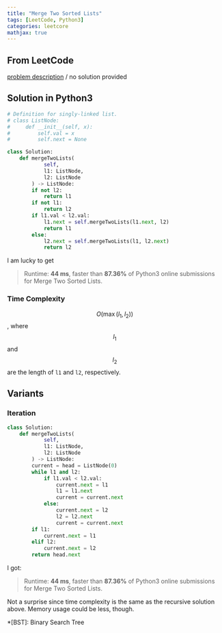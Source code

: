 ```yaml
---
title: "Merge Two Sorted Lists"
tags: [LeetCode, Python3]
categories: leetcore
mathjax: true
---
```


## From LeetCode
[problem description](https://leetcode.com/problems/merge-two-sorted-lists/)
/
no solution provided

## Solution in Python3
```python
# Definition for singly-linked list.
# class ListNode:
#     def __init__(self, x):
#         self.val = x
#         self.next = None

class Solution:
    def mergeTwoLists(
            self, 
            l1: ListNode, 
            l2: ListNode
        ) -> ListNode:
        if not l2:
            return l1
        if not l1:
            return l2
        if l1.val < l2.val:
            l1.next = self.mergeTwoLists(l1.next, l2)
            return l1
        else:
            l2.next = self.mergeTwoLists(l1, l2.next)
            return l2
```
I am lucky to get
> Runtime: **44 ms**, faster than **87.36%** of Python3 online submissions for Merge Two Sorted Lists.

### Time Complexity
$$O(\max(l_1, l_2))$$, where $$l_1$$ and $$l_2$$ are the length of `l1` and `l2`, respectively.

## Variants

### Iteration
```python
class Solution:
    def mergeTwoLists(
            self, 
            l1: ListNode, 
            l2: ListNode
        ) -> ListNode:
        current = head = ListNode(0)
        while l1 and l2:
            if l1.val < l2.val:
                current.next = l1
                l1 = l1.next
                current = current.next               
            else:
                current.next = l2
                l2 = l2.next
                current = current.next
        if l1:
            current.next = l1
        elif l2:
            current.next = l2
        return head.next
```
I got:
> Runtime: **44 ms**, faster than **87.36%** of Python3 online submissions for Merge Two Sorted Lists.

Not a surprise since time complexity is the same as the recursive solution above. Memory usage could be less, though.


*[BST]: Binary Search Tree